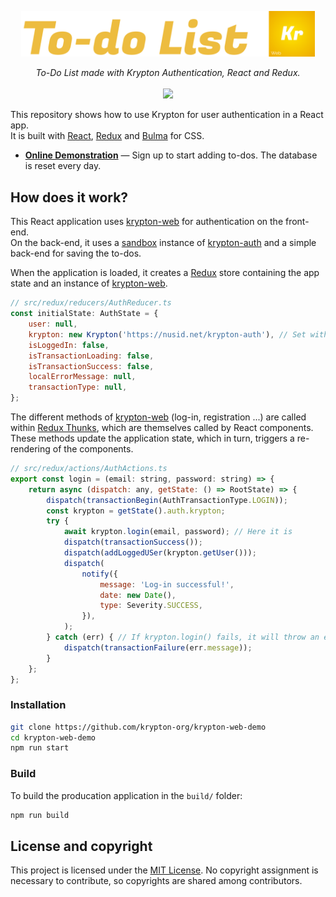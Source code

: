 <p align="center">
<a href="https://krypton-org.github.io/krypton-web-demo/"><img src="https://github.com/krypton-org/krypton-web-demo/raw/master/img/banner.svg" width="470px"/></a>
</p>
<p align="center">
    <i>To-Do List made with Krypton Authentication, React and Redux.</i>
    <br/><br/>
    <a href="https://github.com/krypton-org/krypton-web-demo/actions">
      <img src="https://github.com/krypton-org/krypton-web-demo/workflows/Github%20Page%20Deploy/badge.svg">
    </a>
</p>

This repository shows how to use Krypton for user authentication in a React app.  
It is built with [React](https://reactjs.org/), [Redux](https://redux.js.org/) and [Bulma](https://bulma.io/) for CSS.

- [**Online Demonstration**](https://krypton-org.github.io/krypton-web-demo) — Sign up to start adding to-dos. The database is reset every day.

## How does it work?

This React application uses [krypton-web](https://github.com/krypton-org/krypton-web) for authentication on the front-end.  
On the back-end, it uses a [sandbox](https://nusid.net/krypton-auth) instance of [krypton-auth](https://github.com/krypton-org/krypton-auth) and a simple back-end for saving the to-dos.

When the application is loaded, it creates a [Redux](https://redux.js.org/) store containing the app state and an instance of [krypton-web](https://github.com/krypton-org/krypton-web).

```javascript
// src/redux/reducers/AuthReducer.ts
const initialState: AuthState = {
    user: null,
    krypton: new Krypton('https://nusid.net/krypton-auth'), // Set with the backend URL
    isLoggedIn: false,
    isTransactionLoading: false,
    isTransactionSuccess: false,
    localErrorMessage: null,
    transactionType: null,
};
```

The different methods of [krypton-web](https://github.com/krypton-org/krypton-web) (log-in, registration ...) are called within [Redux Thunks](https://daveceddia.com/what-is-a-thunk/), which are themselves called by React components.
These methods update the application state, which in turn, triggers a re-rendering of the components.

```javascript
// src/redux/actions/AuthActions.ts
export const login = (email: string, password: string) => {
    return async (dispatch: any, getState: () => RootState) => {
        dispatch(transactionBegin(AuthTransactionType.LOGIN));
        const krypton = getState().auth.krypton;
        try {
            await krypton.login(email, password); // Here it is
            dispatch(transactionSuccess());
            dispatch(addLoggedUSer(krypton.getUser()));
            dispatch(
                notify({
                    message: 'Log-in successful!',
                    date: new Date(),
                    type: Severity.SUCCESS,
                }),
            );
        } catch (err) { // If krypton.login() fails, it will throw an error
            dispatch(transactionFailure(err.message));
        }
    };
};

```

### Installation

```bash
git clone https://github.com/krypton-org/krypton-web-demo
cd krypton-web-demo
npm run start
```

### Build

To build the producation application in the `build/` folder:
```bash
npm run build
```

## License and copyright

This project is licensed under the [MIT License](LICENSE).
No copyright assignment is necessary to contribute, so copyrights are shared among contributors.

